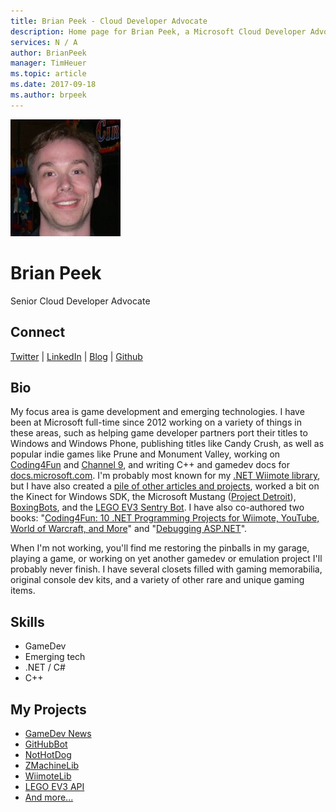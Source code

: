 ```yaml
---
title: Brian Peek - Cloud Developer Advocate
description: Home page for Brian Peek, a Microsoft Cloud Developer Advocate
services: N / A
author: BrianPeek
manager: TimHeuer
ms.topic: article
ms.date: 2017-09-18
ms.author: brpeek
---
```


![Image of Brian Peek](media/profiles/brian-peek.png)

# Brian Peek

Senior Cloud Developer Advocate

## Connect
[Twitter](https://twitter.com/BrianPeek) | [LinkedIn](https://linkedin.com/in/BrianPeek) | [Blog](https://brianpeek.com) | [Github](https://github.com/BrianPeek)

## Bio

My focus area is game development and emerging technologies.  I have been at Microsoft full-time since 2012 working on a variety of things in these areas, such as helping game developer partners port their titles to Windows and Windows Phone, publishing titles like Candy Crush, as well as popular indie games like Prune and Monument Valley, working on [Coding4Fun](http://channel9.msdn.com/coding4fun/) and [Channel 9](https://channel9.msdn.com/), and writing C++ and gamedev docs for [docs.microsoft.com](https://docs.microsoft.com/).  I'm probably most known for my [.NET Wiimote library](http://github.com/BrianPeek/WiimoteLib), but I have also created a [pile of other articles and projects](https://brianpeek.com/projects/), worked a bit on the Kinect for Windows SDK, the Microsoft Mustang ([Project Detroit](http://channel9.msdn.com/coding4fun/articles/Project-Detroit-An-Overview)), [BoxingBots](http://channel9.msdn.com/coding4fun/projects/BoxingBots), and the [LEGO EV3 Sentry Bot](http://channel9.msdn.com/Blogs/BUILD-Conference-Highlights/Lego). I have also co-authored two books: "[Coding4Fun: 10 .NET Programming Projects for Wiimote, YouTube, World of Warcraft, and More](http://www.amazon.com/dp/B005SN8BCS/)" and "[Debugging ASP.NET](http://www.amazon.com/dp/0735711410/)".

When I'm not working, you'll find me restoring the pinballs in my garage, playing a game, or working on yet another gamedev or emulation project I'll probably never finish. I have several closets filled with gaming memorabilia, original console dev kits, and a variety of other rare and unique gaming items.

## Skills

* GameDev
* Emerging tech
* .NET / C#
* C++

## My Projects

* [GameDev News](https://brianpeek.com/gamedev-news/)
* [GitHubBot](https://docs.microsoft.com/en-us/sandbox/demos/githubbot)
* [NotHotDog](https://docs.microsoft.com/en-us/sandbox/demos/nothotdog)
* [ZMachineLib](https://github.com/BrianPeek/ZMachineLib)
* [WiimoteLib](https://github.com/BrianPeek/ZMachineLib)
* [LEGO EV3 API](https://github.com/BrianPeek/legoev3)
* [And more...](https://brianpeek.com/projects/)  

